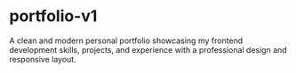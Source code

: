 # portfolio-v1
A clean and modern personal portfolio showcasing my frontend development skills, projects, and experience with a professional design and responsive layout.
